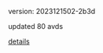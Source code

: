 version: 2023121502-2b3d

updated 80 avds

[details](https://github.com/0x74f917491bfa7ebfa379/ali_avd_db/blob/master/change_log/2023/12/15/02/2b3d.txt)